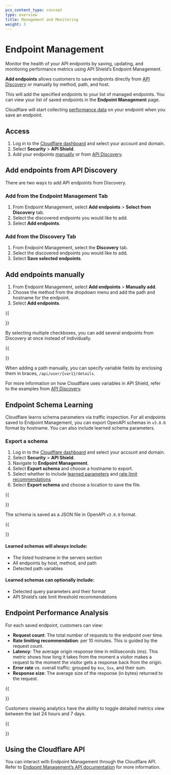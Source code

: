 ```yaml
---
pcx_content_type: concept
type: overview
title: Management and Monitoring
weight: 3
---
```


# Endpoint Management

Monitor the health of your API endpoints by saving, updating, and monitoring performance metrics using API Shield’s Endpoint Management.

**Add endpoints** allows customers to save endpoints directly from [API Discovery](/api-shield/security/api-discovery/) or manually by method, path, and host.

This will add the specified endpoints to your list of managed endpoints. You can view your list of saved endpoints in the **Endpoint Management** page.

Cloudflare will start collecting [performance data](/api-shield/management-and-monitoring/#endpoint-performance-analysis) on your endpoint when you save an endpoint.

## Access

1. Log in to the [Cloudflare dashboard](https://dash.cloudflare.com/login) and select your account and domain.
2. Select **Security** > **API Shield**.
3. Add your endpoints [manually](#add-endpoints-manually) or from [API Discovery](#add-endpoints-from-api-discovery).

## Add endpoints from API Discovery

There are two ways to add API endpoints from Discovery. 

### Add from the Endpoint Management Tab

1. From Endpoint Management, select **Add endpoints** > **Select from Discovery** tab.
2. Select the discovered endpoints you would like to add.
3. Select **Add endpoints**.

### Add from the Discovery Tab
1. From Endpoint Management, select the **Discovery** tab.
2. Select the discovered endpoints you would like to add.
3. Select **Save selected endpoints**.

## Add endpoints manually

1. From Endpoint Management, select **Add endpoints** > **Manually add**.
2. Choose the method from the dropdown menu and add the path and hostname for the endpoint.
3. Select **Add endpoints**.

{{<Aside type="Note">}}

By selecting multiple checkboxes, you can add several endpoints from Discovery at once instead of individually.

{{</Aside>}}

When adding a path manually, you can specify variable fields by enclosing them in braces, `/api/user/{var1}/details`. 

For more information on how Cloudflare uses variables in API Shield, refer to the examples from [API Discovery](/api-shield/security/api-discovery/).

## Endpoint Schema Learning

Cloudflare learns schema parameters via traffic inspection. For all endpoints saved to Endpoint Management, you can export OpenAPI schemas in `v3.0.0` format by hostname. You can also include learned schema parameters.

### Export a schema

1. Log in to the [Cloudflare dashboard](https://dash.cloudflare.com/) and select your account and domain.
2. Select **Security** > **API Shield**.
3. Navigate to **Endpoint Management**.
4. Select **Export schema** and choose a hostname to export.
5. Select whether to include [learned parameters](/api-shield/management-and-monitoring/#learned-schemas-will-always-include) and [rate limit recommendations](/api-shield/security/volumetric-abuse-detection/)
6. Select **Export schema** and choose a location to save the file.

{{<Aside type="Note">}} 

The schema is saved as a JSON file in OpenAPI `v3.0.0` format.

{{</Aside>}}

#### Learned schemas will always include:

- The listed hostname in the servers section
- All endpoints by host, method, and path
- Detected path variables

#### Learned schemas can optionally include:

- Detected query parameters and their format
- API Shield’s rate limit threshold recommendations

## Endpoint Performance Analysis

For each saved endpoint, customers can view:

* **Request count**: The total number of requests to the endpoint over time.
* **Rate limiting recommendation**: per 10 minutes. This is guided by the request count.
* **Latency**: The average origin response time in milliseconds (ms). This metric shows how long it takes from the moment a visitor makes a request to the moment the visitor gets a response back from the origin.
* **Error rate** vs. overall traffic: grouped by `4xx`, `5xx`, and their sum.
* **Response size**: The average size of the response (in bytes) returned to the request.

{{<Aside type="Note">}}

Customers viewing analytics have the ability to toggle detailed metrics view between the last 24 hours and 7 days.

{{</Aside>}}

## Using the Cloudflare API

You can interact with Endpoint Management through the Cloudflare API. Refer to [Endpoint Management’s API documentation](https://developers.cloudflare.com/api/operations/api-shield-endpoint-management-retrieve-api-discovery-results-for-a-zone) for more information.


